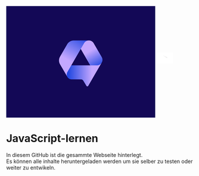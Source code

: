 <img src="assets/logologo.png" alt="Logo" align="center">  
<a href="www.youtube.com/channel/@talk2studios"><img src="assets/youtube.png" alt="youtube" height="30px" width="auto"></a>  

# JavaScript-lernen
In diesem GitHub ist die gesammte Webseite hinterlegt.  
Es können alle inhalte heruntergeladen werden um sie selber zu testen oder weiter zu entwikeln.
